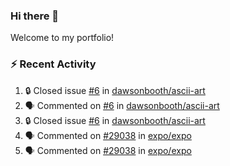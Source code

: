 ### Hi there 👋
Welcome to my portfolio!

### ⚡ Recent Activity
<!--START_SECTION:activity-->
1. 🔒 Closed issue [#6](https://github.com/dawsonbooth/ascii-art/issues/6) in [dawsonbooth/ascii-art](https://github.com/dawsonbooth/ascii-art)
2. 🗣 Commented on [#6](https://github.com/dawsonbooth/ascii-art/issues/6#issuecomment-2167189346) in [dawsonbooth/ascii-art](https://github.com/dawsonbooth/ascii-art)
3. 🔒 Closed issue [#6](https://github.com/dawsonbooth/ascii-art/issues/6) in [dawsonbooth/ascii-art](https://github.com/dawsonbooth/ascii-art)
4. 🗣 Commented on [#29038](https://github.com/expo/expo/issues/29038#issuecomment-2132370542) in [expo/expo](https://github.com/expo/expo)
5. 🗣 Commented on [#29038](https://github.com/expo/expo/issues/29038#issuecomment-2123858503) in [expo/expo](https://github.com/expo/expo)
<!--END_SECTION:activity-->
